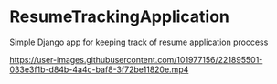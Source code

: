 # ResumeTrackingApplication
Simple Django app for keeping track of resume application proccess


https://user-images.githubusercontent.com/101977156/221895501-033e3f1b-d84b-4a4c-baf8-3f72be11820e.mp4
